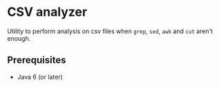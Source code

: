 # CSV analyzer
Utility to perform analysis on csv files when `grep`, `sed`, `awk` and `cut` aren't enough.

## Prerequisites
* Java 6 (or later)
